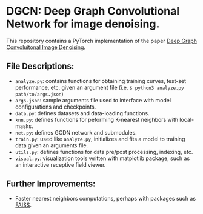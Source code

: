 # DGCN: Deep Graph Convolutional Network for image denoising.

This repository contains a PyTorch implementation of the paper [Deep Graph
Convoluitonal Image Denoising](https://arxiv.org/abs/1907.08448). 

## File Descriptions:
- `analyze.py`: contains functions for obtaining training curves, test-set
  performance, etc. given an argument file (i.e. `$ python3 analyze.py
  path/to/args.json`)
- `args.json`: sample arguments file used to interface with model configurations
  and checkpoints.
- `data.py`: defines datasets and data-loading functions.
- `knn.py`: defines functions for peforming K-nearest neighbors with
  local-masks.
- `net.py`: defines GCDN network and submodules.
- `train.py`: used like `analyze.py`, initializes and fits a model to training
  data given an arguments file.
- `utils.py`: defines functions for data pre/post processing, indexing, etc. 
- `visual.py`: visualization tools written with matplotlib package, such as an
  interactive receptive field viewer.

## Further Improvements:
- Faster nearest neighbors computations, perhaps with packages such as
  [FAISS](https://github.com/facebookresearch/faiss).


